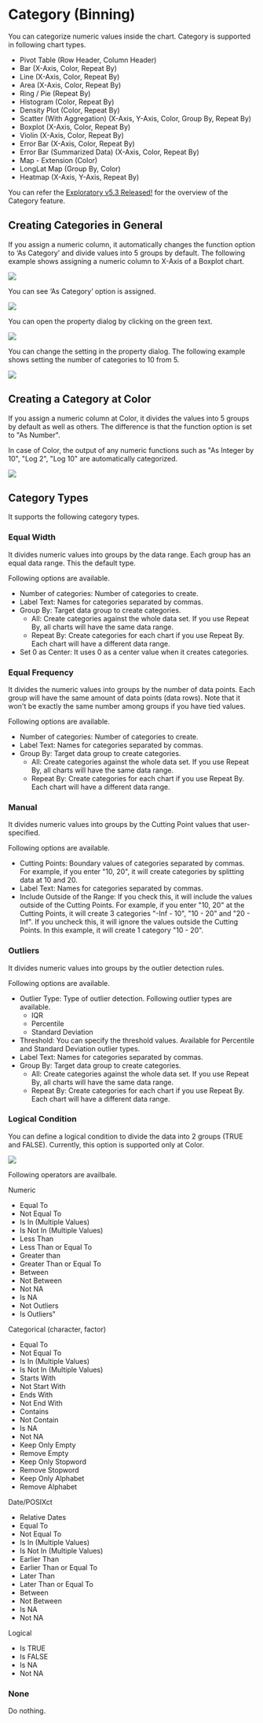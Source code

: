 # Category (Binning) 

You can categorize numeric values inside the chart. Category is supported in following chart types.

* Pivot Table (Row Header, Column Header)
* Bar (X-Axis, Color, Repeat By)
* Line (X-Axis, Color, Repeat By)
* Area (X-Axis, Color, Repeat By)
* Ring / Pie (Repeat By)
* Histogram (Color, Repeat By)
* Density Plot (Color, Repeat By)
* Scatter (With Aggregation) (X-Axis, Y-Axis, Color, Group By, Repeat By)
* Boxplot (X-Axis, Color, Repeat By)
* Violin (X-Axis, Color, Repeat By)
* Error Bar (X-Axis, Color, Repeat By)
* Error Bar (Summarized Data) (X-Axis, Color, Repeat By)
* Map - Extension (Color)
* LongLat Map (Group By, Color)
* Heatmap (X-Axis, Y-Axis, Repeat By)


You can refer the [Exploratory v5.3 Released!](https://blog.exploratory.io/exploratory-v5-3-released-e3fbe3dd9910) for the overview of the Category feature. 


## Creating Categories in General

If you assign a numeric column, it automatically changes the function option to ‘As Category’ and divide values into 5 groups by default. The following example shows assigning a numeric column to X-Axis of a Boxplot chart. 

![](images/category4.png)

You can see ‘As Category’ option is assigned. 

![](images/category1.png)

You can open the property dialog by clicking on the green text.

![](images/category2.png)

You can change the setting in the property dialog. The following example shows setting the number of categories to 10 from 5. 

![](images/category3.png)


## Creating a Category at Color

If you assign a numeric column at Color, it divides the values into 5 groups by default as well as others. The difference is that the function option is set to "As Number". 

In case of Color, the output of any numeric functions such as "As Integer by 10", "Log 2", "Log 10" are automatically categorized.  


![](images/category5.png)



## Category Types 

It supports the following category types. 


### Equal Width 

It divides numeric values into groups by the data range. Each group has an equal data range. This the default type. 

Following options are available. 

* Number of categories: Number of categories to create.
* Label Text: Names for categories separated by commas.  
* Group By: Target data group to create categories. 
  * All: Create categories against the whole data set. If you use Repeat By, all charts will have the same data range. 
  * Repeat By: Create categories for each chart if you use Repeat By. Each chart will have a different data range. 
* Set 0 as Center: It uses 0 as a center value when it creates categories.

### Equal Frequency 

It divides the numeric values into groups by the number of data points. Each group will have the same amount of data points (data rows). Note that it won't be exactly the same number among groups if you have tied values. 

Following options are available.
* Number of categories: Number of categories to create.
* Label Text: Names for categories separated by commas.  
* Group By: Target data group to create categories. 
  * All: Create categories against the whole data set. If you use Repeat By, all charts will have the same data range. 
  * Repeat By: Create categories for each chart if you use Repeat By. Each chart will have a different data range. 

### Manual

It divides numeric values into groups by the Cutting Point values that user-specified.  

Following options are available.

* Cutting Points: Boundary values of categories separated by commas. For example, if you enter "10, 20", it will create categories by splitting data at 10 and 20. 
* Label Text: Names for categories separated by commas.  
* Include Outside of the Range: If you check this, it will include the values outside of the Cutting Points. For example, if you enter "10, 20" at the Cutting Points, it will create 3 categories "-Inf - 10", "10 - 20" and "20 - Inf". If you uncheck this, it will ignore the values outside the Cutting Points. In this example, it will create 1 category "10 - 20". 

### Outliers

It divides numeric values into groups by the outlier detection rules. 

Following options are available.

* Outlier Type: Type of outlier detection. Following outlier types are available. 
  * IQR
  * Percentile 
  * Standard Deviation
* Threshold: You can specify the threshold values. Available for Percentile and Standard Deviation outlier types. 
* Label Text: Names for categories separated by commas.  
* Group By: Target data group to create categories. 
  * All: Create categories against the whole data set. If you use Repeat By, all charts will have the same data range. 
  * Repeat By: Create categories for each chart if you use Repeat By. Each chart will have a different data range. 


### Logical Condition 

You can define a logical condition to divide the data into 2 groups (TRUE and FALSE). Currently, this option is supported only at Color. 


![](images/logicalize2.png)

Following operators are availbale. 

Numeric

* Equal To
* Not Equal To
* Is In (Multiple Values)
* Is Not In (Multiple Values)
* Less Than
* Less Than or Equal To
* Greater than
* Greater Than or Equal To
* Between
* Not Between
* Not NA
* Is NA
* Not Outliers
* Is Outliers"

Categorical (character, factor)
* Equal To
* Not Equal To
* Is In (Multiple Values)
* Is Not In (Multiple Values)
* Starts With
* Not Start With
* Ends With
* Not End With
* Contains
* Not Contain
* Is NA
* Not NA
* Keep Only Empty
* Remove Empty
* Keep Only Stopword
* Remove Stopword
* Keep Only Alphabet
* Remove Alphabet

Date/POSIXct 
* Relative Dates
* Equal To
* Not Equal To
* Is In (Multiple Values)
* Is Not In (Multiple Values)
* Earlier Than
* Earlier Than or Equal To
* Later Than
* Later Than or Equal To
* Between
* Not Between
* Is NA
* Not NA

Logical 
* Is TRUE
* Is FALSE
* Is NA
* Not NA

### None

Do nothing. 
